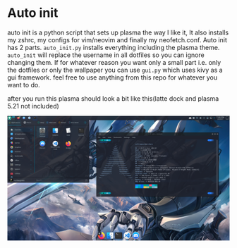 # Auto init

auto init is a python script that sets up plasma the way I like it, It also installs my zshrc, my configs for vim/neovim and finally my neofetch.conf. Auto init has 2 parts. `auto_init.py` installs everything including the plasma theme. `auto_init` will replace the username in all dotfiles so you can ignore changing them. If for whatever reason you want only a small part i.e. only the dotfiles or only the wallpaper you can use `gui.py` which uses kivy as a gui framework. feel free to use anything from this repo for whatever you want to do.

after you run this plasma should look a bit like this(latte dock and plasma 5.21 not included)

![plasma](.github/desktop.png)
